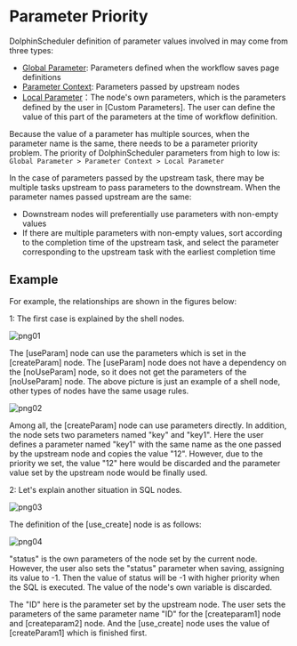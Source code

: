 # Parameter Priority

DolphinScheduler definition of parameter values ​​involved in may come from three types:

* [Global Parameter](global.md): Parameters defined when the workflow saves page definitions
* [Parameter Context](context.md): Parameters passed by upstream nodes
* [Local Parameter](local.md)：The node's own parameters, which is the parameters defined by the user in [Custom Parameters]. The user can define the value of this part of the parameters at the time of workflow definition.

Because the value of a parameter has multiple sources, when the parameter name is the same, there needs to be a parameter priority problem. The priority of DolphinScheduler parameters from high to low is: `Global Parameter > Parameter Context > Local Parameter`

In the case of parameters passed by the upstream task, there may be multiple tasks upstream to pass parameters to the downstream. When the parameter names passed upstream are the same:

* Downstream nodes will preferentially use parameters with non-empty values
* If there are multiple parameters with non-empty values, sort according to the completion time of the upstream task, and select the parameter corresponding to the upstream task with the earliest completion time

## Example

For example, the relationships are shown in the figures below:

1: The first case is explained by the shell nodes.

![png01](https://dolphinscheduler.apache.org/img/globalParam/image-20210723102938239.png)

The [useParam] node can use the parameters which is set in the [createParam] node. The [useParam] node does not have a dependency on the [noUseParam] node, so it does not get the parameters of the [noUseParam] node. The above picture is just an example of a shell node, other types of nodes have the same usage rules.

![png02](https://dolphinscheduler.apache.org/img/globalParam/image-20210723103316896.png)

Among all, the [createParam] node can use parameters directly. In addition, the node sets two parameters named "key" and "key1". Here the user defines a parameter named "key1" with the same name as the one passed by the upstream node and copies the value "12". However, due to the priority we set, the value "12" here would be discarded and the parameter value set by the upstream node would be finally used.

2: Let's explain another situation in SQL nodes.

![png03](https://dolphinscheduler.apache.org/img/globalParam/image-20210723103937052.png)

The definition of the [use_create] node is as follows:

![png04](https://dolphinscheduler.apache.org/img/globalParam/image-20210723104411489.png)

"status" is the own parameters of the node set by the current node. However, the user also sets the "status" parameter when saving, assigning its value to -1. Then the value of status will be -1 with higher priority when the SQL is executed. The value of the node's own variable is discarded.

The "ID" here is the parameter set by the upstream node. The user sets the parameters of the same parameter name "ID" for the [createparam1] node and [createparam2] node. And the [use_create] node uses the value of [createParam1] which is finished first.

